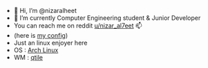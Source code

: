 - 👋 Hi, I’m @nizaralheet
- 🌱 I’m currently Computer Engineering student & Junior Developer 
-  You can reach me on reddit [u/nizar_al7eet](https://www.reddit.com/user/nizar_al7eet/) 📫
- (here is [my config](https://github.com/nizaralheet/.config))
- Just an linux enjoyer here 
- OS : [Arch Linux](https://archlinux.org/)
- WM : [qtile](https://qtile.org/)
<!--- my secret app : [nizaro] (https://docs.xfce.org/xfce/thunar/start --->
 

<!---
nizaralheet/nizaralheet is a ✨ special ✨ repository because its `README.md` (this file) appears on your GitHub profile.
You can click the Preview link to take a look at your changes.
--->
